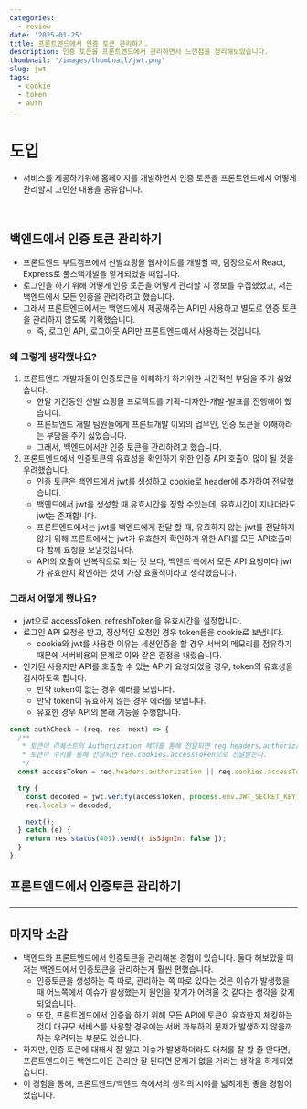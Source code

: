 ```yaml
---
categories:
  - review
date: '2025-01-25'
title: 프론트엔드에서 인증 토큰 관리하기.
description: 인증 토큰을 프론트엔드에서 관리하면서 느낀점을 정리해보았습니다.
thumbnail: '/images/thumbnail/jwt.png'
slug: jwt
tags:
  - cookie
  - token
  - auth
---
```


# 도입

- 서비스를 제공하기위해 홈페이지를 개발하면서 인증 토콘을 프론트엔드에서 어떻게 관리할지 고민한 내용을 공유합니다.

<br/>

## 백엔드에서 인증 토큰 관리하기

- 프론트엔드 부트캠프에서 신발쇼핑몰 웹사이트를 개발할 때, 팀장으로서 React, Express로 풀스택개발을 맡게되었을 때입니다.
- 로그인을 하기 위해 어떻게 인증 토큰을 어떻게 관리할 지 정보를 수집했었고, 저는 백엔드에서 모든 인증을 관리하려고 했습니다.
- 그래서 프론트엔드에서는 백엔드에서 제공해주는 API만 사용하고 별도로 인증 토큰을 관리하지 않도록 기획했습니다.
  - 즉, 로그인 API, 로그아웃 API만 프론트엔드에서 사용하는 것입니다.

### 왜 그렇게 생각했나요?

1. 프론트엔드 개발자들이 인증토큰을 이해하기 하기위한 시간적인 부담을 주기 싫었습니다.
   - 한달 기간동안 신발 쇼핑몰 프로젝트를 기획-디자인-개발-발표를 진행해야 했습니다.
   - 프론트엔드 개발 팀원들에게 프론트개발 이외의 업무인, 인증 토큰을 이해하라는 부담을 주기 싫었습니다.
   - 그래서, 백엔드에서만 인증 토큰을 관리하려고 했습니다.
2. 프론트엔드에서 인증토큰의 유효성을 확인하기 위한 인증 API 호출이 많이 될 것을 우려했습니다.
   - 인증 토큰은 백엔드에서 jwt를 생성하고 cookie로 header에 추가하여 전달했습니다.
   - 백엔드에서 jwt을 생성할 때 유효시간을 정할 수있는데, 유효시간이 지나더라도 jwt는 존재합니다.
   - 프론트엔드에서는 jwt를 백엔드에게 전달 할 때, 유효하지 않는 jwt를 전달하지 않기 위해 프론트에서는 jwt가 유효한지 확인하기 위한 API를 모든 API호출마다 함께 요청을 보낼것입니다.
   - API의 호출이 반복적으로 되는 것 보다, 백엔드 측에서 모든 API 요청마다 jwt가 유효한지 확인하는 것이 가장 효율적이라고 생각했습니다.

### 그래서 어떻게 했나요?

- jwt으로 accessToken, refreshToken을 유효시간을 설정합니다.
- 로그인 API 요청을 받고, 정상적인 요청인 경우 token들을 cookie로 보냅니다.
  - cookie와 jwt를 사용한 이유는 세션인증을 할 경우 서버의 메모리를 점유하기 때문에 서버비용의 문제로 이와 같은 결정을 내렸습니다.
- 인가된 사용자만 API를 호출할 수 있는 API가 요청되었을 경우, token의 유효성을 검사하도록 합니다.
  - 만약 token이 없는 경우 에러를 보냅니다.
  - 만약 token이 유효하지 않는 경우 에러를 보냅니다.
  - 유효한 경우 API의 본래 기능을 수행합니다.

```js
const authCheck = (req, res, next) => {
  /**
   * 토큰이 리퀘스트의 Authorization 헤더를 통해 전달되면 req.headers.authorization으로 전달받고
   * 토큰이 쿠키를 통해 전달되면 req.cookies.accessToken으로 전달받는다.
   */
  const accessToken = req.headers.authorization || req.cookies.accessToken;

  try {
    const decoded = jwt.verify(accessToken, process.env.JWT_SECRET_KEY);
    req.locals = decoded;

    next();
  } catch (e) {
    return res.status(401).send({ isSignIn: false });
  }
};
```

## 프론트엔드에서 인증토큰 관리하기

###

---

## 마지막 소감

- 백엔드와 프론트엔드에서 인증토큰을 관리해본 경험이 있습니다. 둘다 해보았을 때 저는 백엔드에서 인증토큰을 관리하는게 훨씬 편했습니다.
  - 인증토큰을 생성하는 쪽 따로, 관리하는 쪽 따로 있다는 것은 이슈가 발생했을 때 어느쪽에서 이슈가 발생했는지 원인을 찾기가 어려울 것 같다는 생각을 갖게되었습니다.
  - 또한, 프론트엔드에서 인증을 하기 위해 모든 API에 토큰이 유효한지 체킹하는 것이 대규모 서비스를 사용할 경우에는 서버 과부하의 문제가 발생하지 않을까 하는 우려되는 부분도 있습니다.
- 하지만, 인증 토큰에 대해서 잘 알고 이슈가 발생하더라도 대처를 잘 할 줄 안다면, 프론트엔드이든 백엔드이든 관리만 잘 된다면 문제가 없을 거라는 생각을 하게되었습니다.
- 이 경험을 통해, 프론트엔드/백엔드 측에서의 생각의 시야를 넓히게된 좋을 경험이었습니다.
